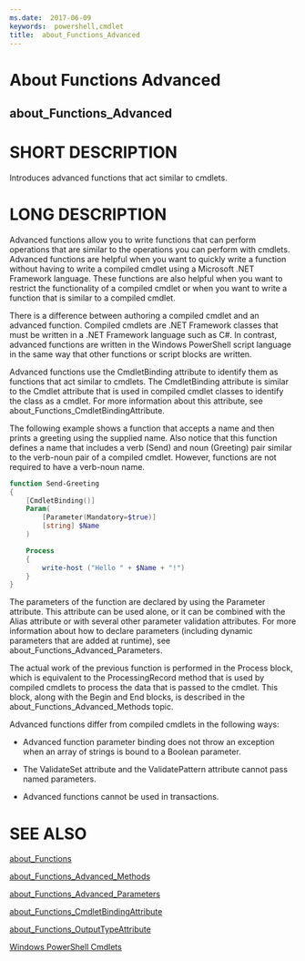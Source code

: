```yaml
---
ms.date:  2017-06-09
keywords:  powershell,cmdlet
title:  about_Functions_Advanced
---
```


# About Functions Advanced
## about_Functions_Advanced


# SHORT DESCRIPTION

Introduces advanced functions that act similar to cmdlets.

# LONG DESCRIPTION

Advanced functions allow you to write functions that can perform operations
that are similar to the operations you can perform with cmdlets. Advanced
functions are helpful when you want to quickly write a function without
having to write a compiled cmdlet using a Microsoft .NET Framework
language. These functions are also helpful when you want to restrict the
functionality of a compiled cmdlet or when you want to write a function
that is similar to a compiled cmdlet.

There is a difference between authoring a compiled cmdlet and an advanced
function. Compiled cmdlets are .NET Framework classes that must be written
in a .NET Framework language such as C#. In contrast, advanced functions
are written in the Windows PowerShell script language in the same way that
other functions or script blocks are written.

Advanced functions use the CmdletBinding attribute to identify them as
functions that act similar to cmdlets. The CmdletBinding attribute is
similar to the Cmdlet attribute that is used in compiled cmdlet classes to
identify the class as a cmdlet. For more information about this attribute,
see about_Functions_CmdletBindingAttribute.

The following example shows a function that accepts a name and then prints
a greeting using the supplied name. Also notice that this function defines
a name that includes a verb (Send) and noun (Greeting) pair similar to the
verb-noun pair of a compiled cmdlet. However, functions are not required
to have a verb-noun name.

```powershell
function Send-Greeting
{
    [CmdletBinding()]
    Param(
        [Parameter(Mandatory=$true)]
        [string] $Name
    )

    Process
    {
        write-host ("Hello " + $Name + "!")
    }
}
```

The parameters of the function are declared by using the Parameter
attribute. This attribute can be used alone, or it can be combined with
the Alias attribute or with several other parameter validation attributes.
For more information about how to declare parameters (including dynamic
parameters that are added at runtime), see
about_Functions_Advanced_Parameters.

The actual work of the previous function is performed in the Process
block, which is equivalent to the ProcessingRecord method that is used by
compiled cmdlets to process the data that is passed to the cmdlet. This
block, along with the Begin and End blocks, is described in the
about_Functions_Advanced_Methods topic.

Advanced functions differ from compiled cmdlets in the following ways:

- Advanced function parameter binding does not throw an exception when
an array of strings is bound to a Boolean parameter.

- The ValidateSet attribute and the ValidatePattern attribute cannot
pass named parameters.

- Advanced functions cannot be used in transactions.

# SEE ALSO

[about_Functions](about_Functions.md)

[about_Functions_Advanced_Methods](about_Functions_Advanced_Methods.md)

[about_Functions_Advanced_Parameters](about_Functions_Advanced_Parameters.md)

[about_Functions_CmdletBindingAttribute](about_Functions_CmdletBindingAttribute.md)

[about_Functions_OutputTypeAttribute](about_Functions_OutputTypeAttribute.md)

[Windows PowerShell Cmdlets](http://go.microsoft.com/fwlink/?LinkID=135279)


